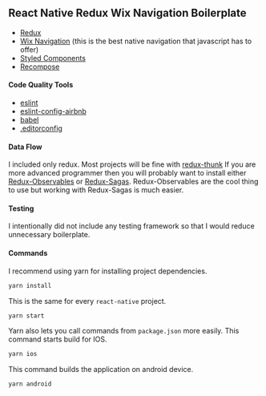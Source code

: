 ## React Native Redux Wix Navigation Boilerplate

* [Redux](http://redux.js.org/)
* [Wix Navigation](https://github.com/wix/react-native-navigation) (this is the best native navigation that javascript has to offer)
* [Styled Components](https://github.com/styled-components/styled-components)
* [Recompose](https://github.com/acdlite/recompose)

#### Code Quality Tools

* [eslint](https://github.com/eslint/eslint)
* [eslint-config-airbnb](https://github.com/airbnb/javascript/tree/master/packages/eslint-config-airbnb)
* [babel](https://github.com/babel/babel)
* [.editorconfig](http://editorconfig.org/)

#### Data Flow

I included only redux. Most projects will be fine with [redux-thunk](https://github.com/gaearon/redux-thunk) If you are more advanced programmer then you will probably want to install either [Redux-Observables](https://github.com/redux-observable/redux-observable) or [Redux-Sagas](https://github.com/redux-saga/redux-saga). Redux-Observables are the cool thing to use but working with Redux-Sagas is much easier.

#### Testing

I intentionally did not include any testing framework so that I would reduce unnecessary boilerplate.

#### Commands

I recommend using yarn for installing project dependencies.
```bash
yarn install
```

This is the same for every `react-native` project.
```bash
yarn start
```

Yarn also lets you call commands from `package.json` more easily. This command starts build for IOS.
```bash
yarn ios
```

This command builds the application on android device.
```bash
yarn android
```
